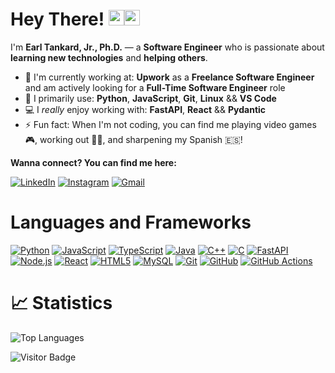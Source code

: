 # Hey There! <img src="https://raw.githubusercontent.com/aemmadi/aemmadi/master/wave.gif" width="25px" height="25px"><img src="https://em-content.zobj.net/source/animated-noto-color-emoji/356/beaming-face-with-smiling-eyes_1f601.gif" width="25px" height="25px">

I'm **Earl Tankard, Jr., Ph.D.** — a **Software Engineer** who is passionate about **learning new technologies** and **helping others**.
 
- 🏢 I'm currently working at: **Upwork** as a **Freelance Software Engineer** and am actively looking for a **Full-Time Software Engineer** role 
- 🚀 I primarily use: **Python**, **JavaScript**, **Git**, **Linux** && **VS Code**
- 💻 I *really* enjoy working with: **FastAPI**, **React** && **Pydantic** 
- ⚡️ Fun fact: When I'm not coding, you can find me playing video games 🎮, working out 💪🏾, and sharpening my Spanish 🇪🇸!


**Wanna connect? You can find me here:**

[![LinkedIn](https://custom-icon-badges.demolab.com/badge/LinkedIn-0A66C2?logo=linkedin-white&logoColor=fff)](https://www.linkedin.com/in/earl-tankard-jr/)
[![Instagram](https://img.shields.io/badge/Instagram-E4405F?logo=instagram)](https://www.instagram.com/primetimetank_)
[![Gmail](https://img.shields.io/badge/Gmail-D14836?logo=gmail&logoColor=white)](mailto:earl.tankard.jr@gmail.com)


# Languages and Frameworks
[![Python](https://img.shields.io/badge/-Python-black?logo=Python)](https://docs.python.org/)
[![JavaScript](https://img.shields.io/badge/-JavaScript-black?logo=javascript)](https://developer.mozilla.org/en-US/docs/Web/JavaScript)
[![TypeScript](https://img.shields.io/badge/-TypeScript-black?logo=typescript)](https://www.typescriptlang.org/docs/)
[![Java](https://img.shields.io/badge/Java-black?logo=openjdk)](https://docs.oracle.com/en/java/)
[![C++](https://img.shields.io/badge/-C++-black?logo=c)](https://cplusplus.com/doc/)
[![C](https://img.shields.io/badge/-C-black?logo=c)](https://en.cppreference.com/w/c)
[![FastAPI](https://img.shields.io/badge/FastAPI-black?logo=fastapi)](https://fastapi.tiangolo.com/)
[![Node.js](https://img.shields.io/badge/-Nodejs-black?logo=Node.js)](https://nodejs.org/en/docs/)
[![React](https://img.shields.io/badge/-React-black?logo=react)](https://react.dev/)
[![HTML5](https://img.shields.io/badge/-HTML5-black?logo=html5)](https://developer.mozilla.org/en-US/docs/Web/HTML)
[![MySQL](https://img.shields.io/badge/-MySQL-black?logo=mysql)](https://dev.mysql.com/doc/)
[![Git](https://img.shields.io/badge/-Git-black?logo=git)](https://git-scm.com/doc)
[![GitHub](https://img.shields.io/badge/GitHub-black?logo=github)](https://docs.github.com/)
[![GitHub Actions](https://img.shields.io/badge/GitHub_Actions-black?logo=github-actions&logoColor=white)](https://docs.github.com/en/actions)


# 📈 Statistics
<!-- [![Earl's GitHub stats](https://github-readme-stats.vercel.app/api?username=primetimetank21)](https://github.com/anuraghazra/github-readme-stats) -->
![Top Languages](https://github-readme-stats.vercel.app/api/top-langs/?username=primetimetank21&hide=html,&hide_border=true&title_color=5391FE&text_color=555)

![Visitor Badge](https://visitor-badge.laobi.icu/badge?page_id=primetimetank21)